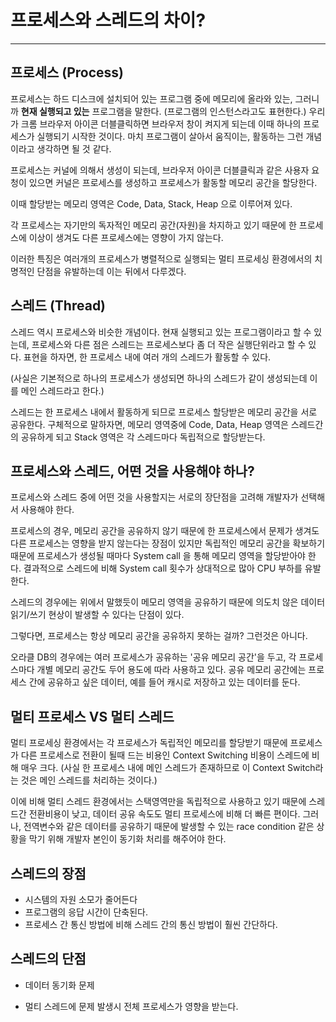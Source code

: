 

# 프로세스와 스레드의 차이?

----

## **프로세스 (Process)**

프로세스는 하드 디스크에 설치되어 있는 프로그램 중에 메모리에 올라와 있는, 그러니까 **현재 실행되고 있는** 프로그램을 말한다. (프로그램의 인스턴스라고도 표현한다.) 우리가 크롬 브라우저 아이콘 더블클릭하면 브라우저 창이 켜지게 되는데 이때 하나의 프로세스가 실행되기 시작한 것이다. 마치 프로그램이 살아서 움직이는, 활동하는 그런 개념이라고 생각하면 될 것 같다.

프로세스는 커널에 의해서 생성이 되는데, 브라우저 아이콘 더블클릭과 같은 사용자 요청이 있으면 커널은 프로세스를 생성하고 프로세스가 활동할 메모리 공간을 할당한다. 

이때 할당받는 메모리 영역은 Code, Data, Stack, Heap 으로 이루어져 있다.

각 프로세스는 자기만의 독자적인 메모리 공간(자원)을 차지하고 있기 때문에 한 프로세스에 이상이 생겨도 다른 프로세스에는 영향이 가지 않는다.

이러한 특징은 여러개의 프로세스가 병렬적으로 실행되는 멀티 프로세싱 환경에서의 치명적인 단점을 유발하는데 이는 뒤에서 다루겠다.

## **스레드 (Thread)**

스레드 역시 프로세스와 비슷한 개념이다. 현재 실행되고 있는 프로그램이라고 할 수 있는데, 프로세스와 다른 점은 스레드는 프로세스보다 좀 더 작은 실행단위라고 할 수 있다. 표현을 하자면, 한 프로세스 내에 여러 개의 스레드가 활동할 수 있다. 

(사실은 기본적으로 하나의 프로세스가 생성되면 하나의 스레드가 같이 생성되는데 이를 메인 스레드라고 한다.)

스레드는 한 프로세스 내에서 활동하게 되므로 프로세스 할당받은 메모리 공간을 서로 공유한다. 구체적으로 말하자면, 메모리 영역중에 Code, Data, Heap 영역은 스레드간의 공유하게 되고 Stack 영역은 각 스레드마다 독립적으로 할당받는다.



## 프로세스와 스레드, 어떤 것을 사용해야 하나?

프로세스와 스레드 중에 어떤 것을 사용할지는 서로의 장단점을 고려해 개발자가 선택해서 사용해야 한다.

프로세스의 경우, 메모리 공간을 공유하지 않기 때문에 한 프로세스에서 문제가 생겨도 다른 프로세스는 영향을 받지 않는다는 장점이 있지만 독립적인 메모리 공간을 확보하기 때문에 프로세스가 생성될 때마다 System call 을 통해 메모리 영역을 할당받아야 한다. 결과적으로  스레드에 비해 System call 횟수가 상대적으로 많아 CPU 부하를 유발한다.

스레드의 경우에는 위에서 말했듯이 메모리 영역을 공유하기 때문에 의도치 않은 데이터 읽기/쓰기 현상이 발생할 수 있다는 단점이 있다.

그렇다면, 프로세스는 항상 메모리 공간을 공유하지 못하는 걸까? 그런것은 아니다. 

오라클 DB의 경우에는  여러 프로세스가 공유하는 '공유 메모리 공간'을 두고, 각 프로세스마다 개별 메모리 공간도 두어 용도에 따라 사용하고 있다. 공유 메모리 공간에는 프로세스 간에 공유하고 싶은 데이터, 예를 들어 캐시로 저장하고 있는 데이터를 둔다.

## 멀티 프로세스 VS 멀티 스레드

멀티 프로세싱 환경에서는 각 프로세스가 독립적인 메모리를 할당받기 때문에 프로세스가 다른 프로세스로 전환이 될때 드는 비용인 Context Switching 비용이 스레드에 비해 매우 크다. (사실 한 프로세스 내에 메인 스레드가 존재하므로 이 Context Switch라는 것은 메인 스레드를 처리하는 것이다.)

이에 비해 멀티 스레드 환경에서는 스택영역만을 독립적으로 사용하고 있기 때문에 스레드간 전환비용이 낮고, 데이터 공유 속도도  멀티 프로세스에 비해 더 빠른 편이다. 그러나, 전역변수와 같은 데이터를 공유하기 때문에 발생할 수 있는 race condition 같은 상황을 막기 위해 개발자 본인이 동기화 처리를 해주어야 한다. 

## 스레드의 장점

- 시스템의 자원 소모가 줄어든다
- 프로그램의 응답 시간이 단축된다.
- 프로세스 간 통신 방법에 비해 스레드 간의 통신 방법이 훨씬 간단하다.

## 스레드의 단점

- 데이터 동기화 문제

- 멀티 스레드에 문제 발생시 전체 프로세스가 영향을 받는다.

  ​

